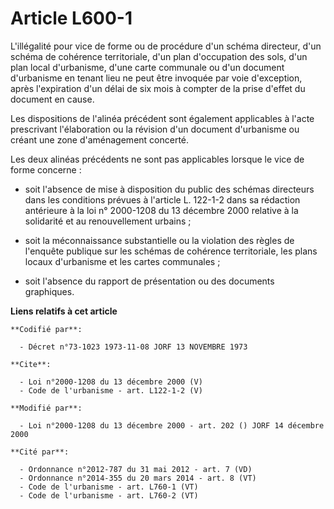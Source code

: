 # Article L600-1

L'illégalité pour vice de forme ou de procédure d'un schéma directeur, d'un schéma de cohérence territoriale, d'un plan
d'occupation des sols, d'un plan local d'urbanisme, d'une carte communale ou d'un document d'urbanisme en tenant lieu ne peut
être invoquée par voie d'exception, après l'expiration d'un délai de six mois à compter de la prise d'effet du document en
cause. 

Les dispositions de l'alinéa précédent sont également applicables à l'acte prescrivant l'élaboration ou la révision d'un
document d'urbanisme ou créant une zone d'aménagement concerté. 

Les deux alinéas précédents ne sont pas applicables lorsque le vice de forme concerne :

- soit l'absence de mise à disposition du public des schémas directeurs dans les conditions prévues à l'article L. 122-1-2
dans sa rédaction antérieure à la loi n° 2000-1208 du 13 décembre 2000 relative à la solidarité et au renouvellement
urbains ;

- soit la méconnaissance substantielle ou la violation des règles de l'enquête publique sur les schémas de cohérence
territoriale, les plans locaux d'urbanisme et les cartes communales ;

- soit l'absence du rapport de présentation ou des documents graphiques.

**Liens relatifs à cet article**

	**Codifié par**:

	  - Décret n°73-1023 1973-11-08 JORF 13 NOVEMBRE 1973

	**Cite**:

	  - Loi n°2000-1208 du 13 décembre 2000 (V)
	  - Code de l'urbanisme - art. L122-1-2 (V)

	**Modifié par**:

	  - Loi n°2000-1208 du 13 décembre 2000 - art. 202 () JORF 14 décembre 2000

	**Cité par**:

	  - Ordonnance n°2012-787 du 31 mai 2012 - art. 7 (VD)
	  - Ordonnance n°2014-355 du 20 mars 2014 - art. 8 (VT)
	  - Code de l'urbanisme - art. L760-1 (VT)
	  - Code de l'urbanisme - art. L760-2 (VT)
